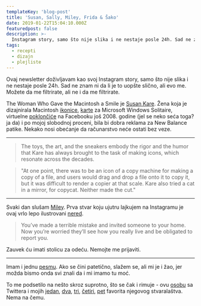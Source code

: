 ```yaml
---
templateKey: 'blog-post'
title: 'Susan, Sally, Miley, Frida & Šako'
date: 2019-01-22T15:04:10.000Z
featuredpost: false
description: >-
  Instagram story, samo što nije slika i ne nestaje posle 24h. Sad ne znam ni da li je to uopšte slično, ali evo me. Možete da me filtrirate, ali ne i da me filtrirate.
tags:
  - recepti
  - dizajn
  - plejliste
---
```


Ovaj newsletter doživljavam kao svoj Instagram story, samo što nije slika i ne nestaje posle 24h. Sad ne znam ni da li je to uopšte slično, ali evo me. Možete da me filtrirate, ali ne i da me filtrirate.

The Woman Who Gave the Macintosh a Smile je [Susan Kare](https://www.newyorker.com/culture/cultural-comment/the-woman-who-gave-the-macintosh-a-smile). Žena koja je dizajnirala Macintosh [ikonice](http://kare.com/apple-icons/), [karte](http://kare.com/microsoft/) za Microsoft Windows Solitaire, virtuelne [poklončiće](http://kare.com/facebook-icons/) na Facebooku još 2008. godine (jel se neko seća toga? ja da) i po mojoj slobodnoj proceni, bila bi dobra reklama za New Balance patike. Nekako nosi obećanje da računarstvo neće ostati bez veze.

--------------------------

> The toys, the art, and the sneakers embody the rigor and the humor that Kare has always brought to the task of making icons, which resonate across the decades.

> "At one point, there was to be an icon of a copy machine for making a copy of a file, and users would drag and drop a file onto it to copy it, but it was difficult to render a copier at that scale. Kare also tried a cat in a mirror, for copycat. Neither made the cut."

---------------------------

Svaki dan slušam [Miley](https://www.youtube.com/watch?v=A9hcJgtnm6Q). Prva stvar koju ujutru lajkujem na Instagramu je ovaj vrlo lepo ilustrovani [nered](https://www.instagram.com/sallustration/).
> You’ve made a terrible mistake and invited someone to your home. Now you’re worried they’ll see how you really live and be obligated to report you.

​Zauvek ću imati stolicu za odeću. Nemojte me prijaviti.

---------------------------

Imam i jednu [pesmu](http://fridasarar.home.blog/2019/01/16/moc/). Ako se čini patetično, slažem se, ali mi je i žao, jer možda bismo onda svi znali da i mi imamo tu moć.

To me podsetilo na nešto skroz suprotno, što se čak i rimuje - ovu [osobu](https://twitter.com/shakopaciotti) sa Twittera i mojih [jedan](https://twitter.com/shakopaciotti/status/507287965102796800), [dva](https://twitter.com/shakopaciotti/status/562668186660012032), [tri](https://twitter.com/shakopaciotti/status/1020434545219424256), [četiri](https://twitter.com/shakopaciotti/status/584045674947313664), [pet](https://twitter.com/shakopaciotti/status/995287040911642624) favorita njegovog stvaralaštva. Nema na čemu.
